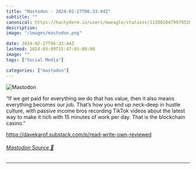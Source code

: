 ```yaml
---
title: "Mastodon - 2024-02-27T06:33:44Z"
subtitle: ""
canonical: https://hachyderm.io/users/mweagle/statuses/112002047997931647
description:
image: "/images/mastodon.png"

date: 2024-02-27T06:33:44Z
lastmod: 2024-03-09T15:47:03-08:00
image: ""
tags: ["Social Media"]

categories: ["mastodon"]
---
```

![Mastodon](/images/mastodon.png)

<p>“If we get paid for everything we do that has value, then it also means everything becomes our job. That’s how you end up neck-deep in hustle culture, with passive income bros recording TikTok videos about the latest way to make it rich with 15 minutes of work per day. That is the blockchain casino.”</p><p><a href="https://davekarpf.substack.com/p/read-write-own-reviewed" target="_blank" rel="nofollow noopener noreferrer" translate="no"><span class="invisible">https://</span><span class="ellipsis">davekarpf.substack.com/p/read-</span><span class="invisible">write-own-reviewed</span></a></p>


###### [Mastodon Source 🐘](https://hachyderm.io/@mweagle/112002047997931647)

___
